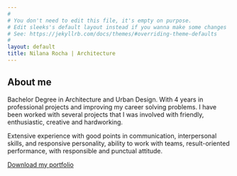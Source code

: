 ```yaml
---
#
# You don't need to edit this file, it's empty on purpose.
# Edit sleeks's default layout instead if you wanna make some changes
# See: https://jekyllrb.com/docs/themes/#overriding-theme-defaults
#
layout: default
title: Nilana Rocha | Architecture
---
```


## About me

Bachelor Degree in Architecture and Urban Design. With 4 years in professional projects and improving my career solving problems. I have been worked with several projects that I was involved with friendly, enthusiastic, creative and hardworking.

Extensive experience with good points in communication, interpersonal skills, and responsive personality, ability to work with teams, result-oriented performance, with responsible and punctual attitude.


<a class="label" target="_blank" href="/assets/PORTFOLIO-NILANA-ROCHA-min.pdf">Download my portfolio</a>
